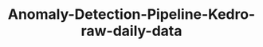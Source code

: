 ---
schema: default
title: Anomaly-Detection-Pipeline-Kedro-raw-daily-data
organization: ResponsibleAIML
notes: type = kedro_mlflow.io.artifacts.mlflow_artifact_dataset
resources:
  - name: Anomaly-Detection-Pipeline-Kedro-raw-daily-data
    url: 'https://www.github.com/ResponsibleAIML/django-kedro/tree/main/kedro-projects/anomaly-detection-pipeline-kedro/data/01_raw'
    format: com/ResponsibleAIML/django-kedro/tree/main/kedro-projects/anomaly-detection-pipeline-kedro/data/01_raw
category:
  - 01-raw
maintainer: 
maintainer_email: 
project:
  - Anomaly-Detection-Pipeline-Kedro
preview: |
  
---